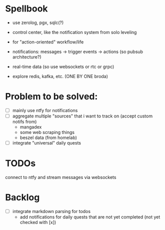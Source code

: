 # Spellbook

- use zerolog, pgx, sqlc(?)

- control center, like the notification system from solo leveling  
- for "action-oriented" workflow/life
- notifications: messages -> trigger events -> actions (so pubsub architecture?)
- real-time data (so use websockets or rtc or grpc)
- explore redis, kafka, etc. (ONE BY ONE broda)

# Problem to be solved:

- [ ] mainly use ntfy for notifications
- [ ] aggregate multiple "sources" that i want to track on (accept custom notifs from)
    - mangadex
    - some web scraping things
    - beszel data (from homelab)
- [ ] integrate "universal" daily quests

# TODOs
connect to ntfy and stream messages via websockets

# Backlog

- [ ] integrate markdown parsing for todos
    - add notifications for daily quests that are not yet completed (not yet checked with [x])
